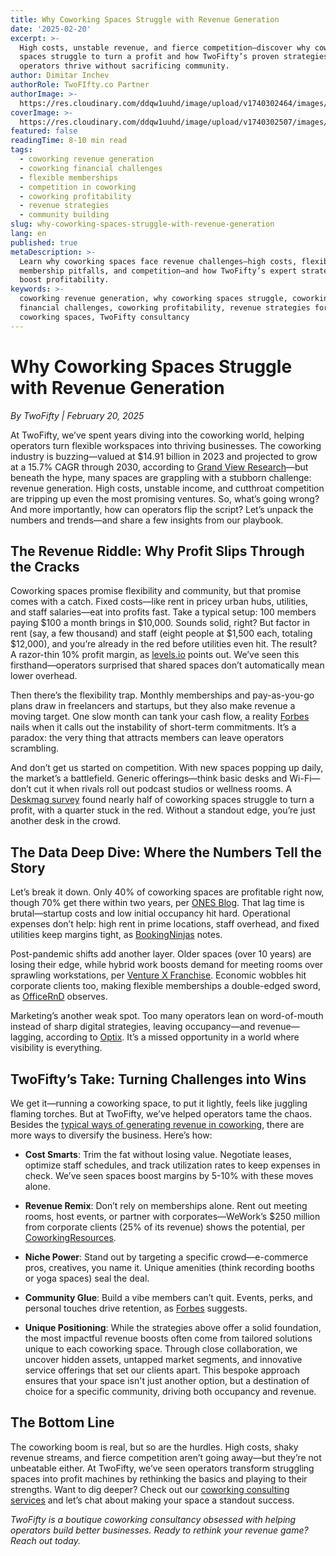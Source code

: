 ```yaml
---
title: Why Coworking Spaces Struggle with Revenue Generation
date: '2025-02-20'
excerpt: >-
  High costs, unstable revenue, and fierce competition—discover why coworking
  spaces struggle to turn a profit and how TwoFifty’s proven strategies can help
  operators thrive without sacrificing community.
author: Dimitar Inchev
authorRole: TwoFIfty.co Partner
authorImage: >-
  https://res.cloudinary.com/ddqw1uuhd/image/upload/v1740302464/images/team/dimitar_nmeo81.jpg
coverImage: >-
  https://res.cloudinary.com/ddqw1uuhd/image/upload/v1740302507/images/blog/coworking-revenue-struggles_ztx2pu.webp
featured: false
readingTime: 8-10 min read
tags:
  - coworking revenue generation
  - coworking financial challenges
  - flexible memberships
  - competition in coworking
  - coworking profitability
  - revenue strategies
  - community building
slug: why-coworking-spaces-struggle-with-revenue-generation
lang: en
published: true
metaDescription: >-
  Learn why coworking spaces face revenue challenges—high costs, flexible
  membership pitfalls, and competition—and how TwoFifty’s expert strategies
  boost profitability.
keywords: >-
  coworking revenue generation, why coworking spaces struggle, coworking
  financial challenges, coworking profitability, revenue strategies for
  coworking spaces, TwoFifty consultancy
---
```


# Why Coworking Spaces Struggle with Revenue Generation

*By TwoFifty | February 20, 2025*

At TwoFifty, we’ve spent years diving into the coworking world, helping operators turn flexible workspaces into thriving businesses. The coworking industry is buzzing—valued at $14.91 billion in 2023 and projected to grow at a 15.7% CAGR through 2030, according to [Grand View Research](https://www.grandviewresearch.com/industry-analysis/coworking-spaces-market-report)—but beneath the hype, many spaces are grappling with a stubborn challenge: revenue generation. High costs, unstable income, and cutthroat competition are tripping up even the most promising ventures. So, what’s going wrong? And more importantly, how can operators flip the script? Let’s unpack the numbers and trends—and share a few insights from our playbook.

## The Revenue Riddle: Why Profit Slips Through the Cracks

Coworking spaces promise flexibility and community, but that promise comes with a catch. Fixed costs—like rent in pricey urban hubs, utilities, and staff salaries—eat into profits fast. Take a typical setup: 100 members paying $100 a month brings in $10,000. Sounds solid, right? But factor in rent (say, a few thousand) and staff (eight people at $1,500 each, totaling $12,000), and you’re already in the red before utilities even hit. The result? A razor-thin 10% profit margin, as [levels.io](https://levels.io/coworking-space-economics/) points out. We’ve seen this firsthand—operators surprised that shared spaces don’t automatically mean lower overhead.

Then there’s the flexibility trap. Monthly memberships and pay-as-you-go plans draw in freelancers and startups, but they also make revenue a moving target. One slow month can tank your cash flow, a reality [Forbes](https://www.forbes.com/sites/forbeseq/2024/04/12/coworkings-not-so-secret-revenue-problem/) nails when it calls out the instability of short-term commitments. It’s a paradox: the very thing that attracts members can leave operators scrambling.

And don’t get us started on competition. With new spaces popping up daily, the market’s a battlefield. Generic offerings—think basic desks and Wi-Fi—don’t cut it when rivals roll out podcast studios or wellness rooms. A [Deskmag survey](https://www.deskmag.com/en/coworking-spaces/profitability-and-margins-2023-global-coworking-flexible-workspaces-market-survey-results) found nearly half of coworking spaces struggle to turn a profit, with a quarter stuck in the red. Without a standout edge, you’re just another desk in the crowd.

## The Data Deep Dive: Where the Numbers Tell the Story

Let’s break it down. Only 40% of coworking spaces are profitable right now, though 70% get there within two years, per [ONES Blog](https://ones.software/blog/2024/03/29/coworking-statistics-trends/). That lag time is brutal—startup costs and low initial occupancy hit hard. Operational expenses don’t help: high rent in prime locations, staff overhead, and fixed utilities keep margins tight, as [BookingNinjas](https://www.bookingninjas.com/blog/coworking-space-revenue-model-all-you-need-to-know) notes. 

Post-pandemic shifts add another layer. Older spaces (over 10 years) are losing their edge, while hybrid work boosts demand for meeting rooms over sprawling workstations, per [Venture X Franchise](https://venturexfranchise.com/blog/coworking-hot-trends-shared-office-demand/). Economic wobbles hit corporate clients too, making flexible memberships a double-edged sword, as [OfficeRnD](https://www.officernd.com/blog/coworking-space-industry/) observes.

Marketing’s another weak spot. Too many operators lean on word-of-mouth instead of sharp digital strategies, leaving occupancy—and revenue—lagging, according to [Optix](https://www.optixapp.com/blog/why-coworking-spaces-fail/). It’s a missed opportunity in a world where visibility is everything.

## TwoFifty’s Take: Turning Challenges into Wins

We get it—running a coworking space, to put it lightly, feels like juggling flaming torches. But at TwoFifty, we’ve helped operators tame the chaos. Besides the [typical ways of generating revenue in coworking](https://coworkingquestions.com/how-does-coworking-make-money), there are more ways to diversify the business. Here’s how:

- **Cost Smarts**: Trim the fat without losing value. Negotiate leases, optimize staff schedules, and track utilization rates to keep expenses in check. We’ve seen spaces boost margins by 5-10% with these moves alone.
- **Revenue Remix**: Don’t rely on memberships alone. Rent out meeting rooms, host events, or partner with corporates—WeWork’s $250 million from corporate clients (25% of its revenue) shows the potential, per [CoworkingResources](https://www.coworkingresources.org/overview/revenue).
- **Niche Power**: Stand out by targeting a specific crowd—e-commerce pros, creatives, you name it. Unique amenities (think recording booths or yoga spaces) seal the deal.
- **Community Glue**: Build a vibe members can’t quit. Events, perks, and personal touches drive retention, as [Forbes](https://www.forbes.com/sites/forbeseq/2024/04/12/coworkings-not-so-secret-revenue-problem/) suggests.

- **Unique Positioning**: While the strategies above offer a solid foundation, the most impactful revenue boosts often come from tailored solutions unique to each coworking space. Through close collaboration, we uncover hidden assets, untapped market segments, and innovative service offerings that set our clients apart. This bespoke approach ensures that your space isn't just another option, but a destination of choice for a specific community, driving both occupancy and revenue.

## The Bottom Line

The coworking boom is real, but so are the hurdles. High costs, shaky revenue streams, and fierce competition aren’t going away—but they’re not unbeatable either. At TwoFifty, we’ve seen operators transform struggling spaces into profit machines by rethinking the basics and playing to their strengths. Want to dig deeper? Check out our [coworking consulting services](/coworking-consulting-services) and let’s chat about making your space a standout success.

*TwoFifty is a boutique coworking consultancy obsessed with helping operators build better businesses. Ready to rethink your revenue game? Reach out today.*
